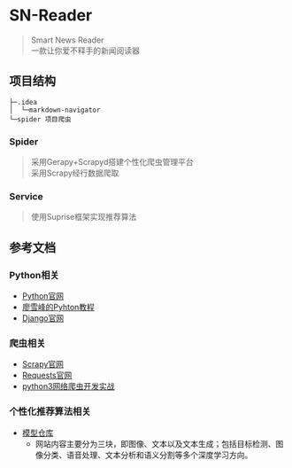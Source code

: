 # SN-Reader

> Smart News Reader     
> 一款让你爱不释手的新闻阅读器

## 项目结构

``` 
├─.idea
│  └─markdown-navigator
└─spider 项目爬虫
```

### Spider

> 采用Gerapy+Scrapyd搭建个性化爬虫管理平台    
> 采用Scrapy经行数据爬取


### Service

> 使用Suprise框架实现推荐算法


## 参考文档

### Python相关

- [Python官网](https://docs.python.org/zh-cn/3/tutorial/index.html)
- [廖雪峰的Pyhton教程](https://www.liaoxuefeng.com/wiki/1016959663602400)
- [Django官网](https://docs.djangoproject.com/zh-hans/3.0/intro/tutorial01/)

### 爬虫相关

- [Scrapy官网](https://scrapy-chs.readthedocs.io/zh_CN/1.0/)
- [Requests官网](https://2.python-requests.org//zh_CN/latest/)
- [python3网络爬虫开发实战](https://app.gitbook.com/@germey/s/private/python3webspider/)

### 个性化推荐算法相关

- [模型仓库](https://modeldepot.io/browse)
    - 网站内容主要分为三块，即图像、文本以及文本生成；包括目标检测、图像分类、语音处理、文本分析和语义分割等多个深度学习方向。

